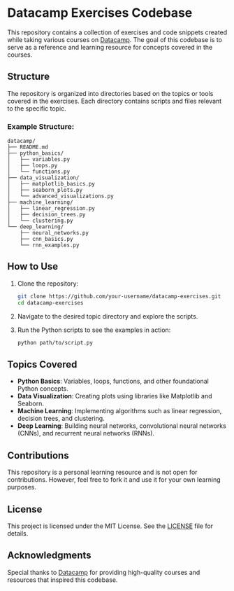 # Datacamp Exercises Codebase

This repository contains a collection of exercises and code snippets created while taking various courses on [Datacamp](https://www.datacamp.com/). The goal of this codebase is to serve as a reference and learning resource for concepts covered in the courses.

## Structure

The repository is organized into directories based on the topics or tools covered in the exercises. Each directory contains scripts and files relevant to the specific topic.

### Example Structure:
```
datacamp/
├── README.md
├── python_basics/
│   ├── variables.py
│   ├── loops.py
│   └── functions.py
├── data_visualization/
│   ├── matplotlib_basics.py
│   ├── seaborn_plots.py
│   └── advanced_visualizations.py
├── machine_learning/
│   ├── linear_regression.py
│   ├── decision_trees.py
│   └── clustering.py
└── deep_learning/
    ├── neural_networks.py
    ├── cnn_basics.py
    └── rnn_examples.py
```

## How to Use

1. Clone the repository:
   ```bash
   git clone https://github.com/your-username/datacamp-exercises.git
   cd datacamp-exercises
   ```

2. Navigate to the desired topic directory and explore the scripts.

3. Run the Python scripts to see the examples in action:
   ```bash
   python path/to/script.py
   ```

## Topics Covered

- **Python Basics**: Variables, loops, functions, and other foundational Python concepts.
- **Data Visualization**: Creating plots using libraries like Matplotlib and Seaborn.
- **Machine Learning**: Implementing algorithms such as linear regression, decision trees, and clustering.
- **Deep Learning**: Building neural networks, convolutional neural networks (CNNs), and recurrent neural networks (RNNs).

## Contributions

This repository is a personal learning resource and is not open for contributions. However, feel free to fork it and use it for your own learning purposes.

## License

This project is licensed under the MIT License. See the [LICENSE](LICENSE) file for details.

## Acknowledgments

Special thanks to [Datacamp](https://www.datacamp.com/) for providing high-quality courses and resources that inspired this codebase.